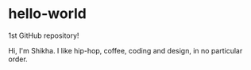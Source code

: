 # hello-world
1st GitHub repository!

Hi, I'm Shikha. I like hip-hop, coffee, coding and design, in no particular order. 
